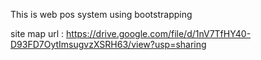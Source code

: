 This is web pos system using bootstrapping

site map url : https://drive.google.com/file/d/1nV7TfHY40-D93FD7OytImsugvzXSRH63/view?usp=sharing
